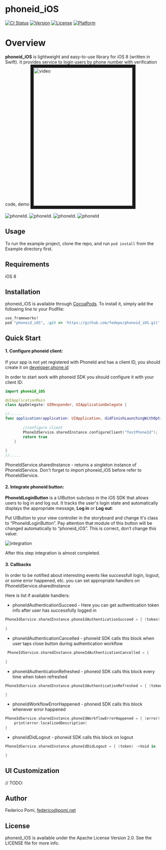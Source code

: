 # phoneid_iOS

[![CI Status](http://img.shields.io/travis/Alyona/phoneid_iOS.svg?style=flat)](https://travis-ci.org/Alyona/phoneid_iOS)
[![Version](https://img.shields.io/cocoapods/v/phoneid_iOS.svg?style=flat)](http://cocoapods.org/pods/phoneid_iOS)
[![License](https://img.shields.io/cocoapods/l/phoneid_iOS.svg?style=flat)](http://cocoapods.org/pods/phoneid_iOS)
[![Platform](https://img.shields.io/cocoapods/p/phoneid_iOS.svg?style=flat)](http://cocoapods.org/pods/phoneid_iOS)

# Overview

**phoneid_iOS** is lightweight and easy-to-use library for iOS 8 (written in Swift). It provides service to login users by phone number with verification code, demo <a href="http://www.youtube.com/watch?feature=player_embedded&v=-U1M-CVJlvE
" target="_blank"><img src="http://vid284.photobucket.com/albums/ll39/streamlet10/iphoneid_iOS_zpsflhnnzjn.mp4" 
alt="video" width="320" height="445" border="10" /></a>

![phoneId](http://i284.photobucket.com/albums/ll39/streamlet10/1_zpsfhg0caoi.png).
![phoneId](http://i284.photobucket.com/albums/ll39/streamlet10/2_zpsgvy29hzs.png).
![phoneId](http://i284.photobucket.com/albums/ll39/streamlet10/3_zpsbrwjecjj.png).
![phoneId](http://i284.photobucket.com/albums/ll39/streamlet10/4_zpsogzpnbkj.png)


## Usage

To run the example project, clone the repo, and run `pod install` from the Example directory first.

## Requirements

iOS 8

## Installation

phoneid_iOS is available through [CocoaPods](http://cocoapods.org). To install
it, simply add the following line to your Podfile:

```ruby
use_frameworks!
pod "phoneid_iOS", :git => 'https://github.com/fedepo/phoneid_iOS.git'
```

## Quick Start

#### 1. Configure phoneid client:
If your app is not yet registered with PhoneId and has a client ID, you should create it on [developer.phone.id](http://developer.phone.id/)

In order to start work with phoneid SDK you should configure it with your client ID:

```swift
import phoneid_iOS

@UIApplicationMain
class AppDelegate: UIResponder, UIApplicationDelegate {

//......
func application(application: UIApplication, didFinishLaunchingWithOptions launchOptions: [NSObject: AnyObject]?) -> Bool {
       
        //configure client
        PhoneIdService.sharedInstance.configureClient("TestPhoneId");
        return true
    }
    
}
//.....

```

PhoneIdService.sharedInstance - returns a singleton instance of PhoneIdService.
Don't forget to import phoneid_iOS before refer to PhoneIdService.

#### 2. Integrate phoneid button:
**PhoneIdLoginButton** is a UIButton subclass in the iOS SDK that allows users to log in and log out. It tracks the user's login state and automatically displays the appropriate message, **Log in** or **Log out**: 

Put UIButton to your view controller in the storyboard and change it's class to “PhoneIdLoginButton”. Pay attention that module of this button will be changed automatically to “phoneid_iOS”. This is correct, don’t change this value:

![integration](http://i284.photobucket.com/albums/ll39/streamlet10/phoneid_iOS_pic1_zpshn09fx42.jpg)

After this step integration is almost completed. 

#### 3. Callbacks

In order to be notified about interesting events like successfull login, logout, or some error happened, etc. you can set appropriate handlers on PhoneIdService.sharedInstance

Here is list if available handlers:

* phoneIdAuthenticationSucceed - Here you can get authentication token info after user has successfully logged in
```swift
PhoneIdService.sharedInstance.phoneIdAuthenticationSucceed = { (token) ->Void in
 
}
```        
* phoneIdAuthenticationCancelled - phoneId SDK calls this block when user taps close button during authentication workflow
```swift
 PhoneIdService.sharedInstance.phoneIdAuthenticationCancelled = {
 
}
```  
* phoneIdAuthenticationRefreshed - phoneid SDK calls this block every time when token refreshed
```swift
PhoneIdService.sharedInstance.phoneIdAuthenticationRefreshed = { (token) ->Void in

}
``` 

* phoneIdWorkflowErrorHappened - phoneid SDK calls this block whenever error happened
```swift
PhoneIdService.sharedInstance.phoneIdWorkflowErrorHappened = { (error) ->Void in
    print(error.localizedDescription)
} 
``` 

* phoneIdDidLogout - phoneid SDK calls this block on logout
```swift
PhoneIdService.sharedInstance.phoneIdDidLogout = { (token) ->Void in

}
``` 

## UI Customization

// TODO:

## Author

Federico Pomi, federico@pomi.net

## License

phoneid_iOS is available under the Apache License Version 2.0. See the LICENSE file for more info.
